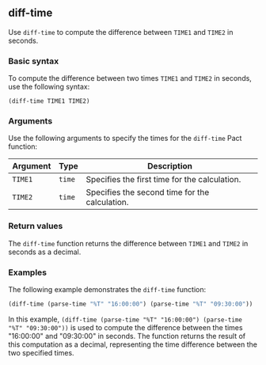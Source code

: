 ## diff-time
Use `diff-time` to compute the difference between `TIME1` and `TIME2` in seconds.

### Basic syntax

To compute the difference between two times `TIME1` and `TIME2` in seconds, use the following syntax:

`(diff-time TIME1 TIME2)`

### Arguments

Use the following arguments to specify the times for the `diff-time` Pact function:

| Argument | Type | Description                                   |
|----------|------|-----------------------------------------------|
| `TIME1`  | `time` | Specifies the first time for the calculation.|
| `TIME2`    | `time` | Specifies the second time for the calculation.|

### Return values

The `diff-time` function returns the difference between `TIME1` and `TIME2` in seconds as a decimal.

### Examples

The following example demonstrates the `diff-time` function:

```lisp
(diff-time (parse-time "%T" "16:00:00") (parse-time "%T" "09:30:00"))
```

In this example, `(diff-time (parse-time "%T" "16:00:00") (parse-time "%T" "09:30:00"))` is used to compute the difference between the times "16:00:00" and "09:30:00" in seconds. The function returns the result of this computation as a decimal, representing the time difference between the two specified times.
